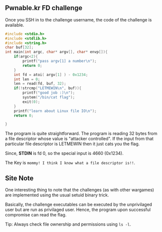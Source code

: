 ## Pwnable.kr FD challenge

Once you SSH in to the challenge username, the code of the challenge is
available.

```C
#include <stdio.h>
#include <stdlib.h>
#include <string.h>
char buf[32];
int main(int argc, char* argv[], char* envp[]){
	if(argc<2){
		printf("pass argv[1] a number\n");
		return 0;
	}
	int fd = atoi( argv[1] ) - 0x1234;
	int len = 0;
	len = read(fd, buf, 32);
	if(!strcmp("LETMEWIN\n", buf)){
		printf("good job :)\n");
		system("/bin/cat flag");
		exit(0);
	}
	printf("learn about Linux file IO\n");
	return 0;

}
```

The program is quite straightforward. The program is reading 32 bytes from a file descriptor whose value is "attacker controlled".
If the input from that particular file descriptor is LETMEWIN then it just cats you the flag.

Since, **STDIN** is fd 0, so the special input is 4660 (0x1234).

The Key is ```mommy! I think I know what a file descriptor is!!```.


## Site Note

One interesting thing to note that the challenges (as with other wargames) are implemented using the usual setuid binary trick.

Basically, the challenge executables can be executed by the unprivilaged user but are run as privilaged user. Hence, the program
upon successful compromise can read the flag.

Tip: Always check file ownership and permissions using ```ls -l```.
